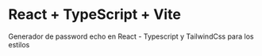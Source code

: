 # React + TypeScript + Vite

Generador de password echo en React - Typescript y TailwindCss para los estilos
